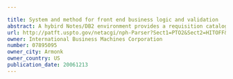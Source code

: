 ```yaml
---

title: System and method for front end business logic and validation
abstract: A hybird Notes/DB2 environment provides a requisition catalog on the Web. Client browsers are connected to a GWA infrastructure including a first network dispatcher and a virtual cluster of Domino.Go servers. The network dispatcher sprays out browser requests among configured .nsf servers in virtual server cluster. Communications from this virtual server cluster are, in turn, dispatched by a second network dispatcher servers in a Domino cluster. External objects, primarily for a GUI, are served in a .dfs and include graphic files, Java files, HTML images and net.data macros. The catalog is built from supplier provided flat files. A front end is provided for business logic and validation, as also is a relation database backend. HTML forms are populated using relational database agents. A role table is used for controlling access both to Notes code and DB2 data. Large amounts of data is quickly transferred using an intermediate agent and window.
url: http://patft.uspto.gov/netacgi/nph-Parser?Sect1=PTO2&Sect2=HITOFF&p=1&u=%2Fnetahtml%2FPTO%2Fsearch-adv.htm&r=1&f=G&l=50&d=PALL&S1=07895095&OS=07895095&RS=07895095
owner: International Business Machines Corporation
number: 07895095
owner_city: Armonk
owner_country: US
publication_date: 20061213
---
```

